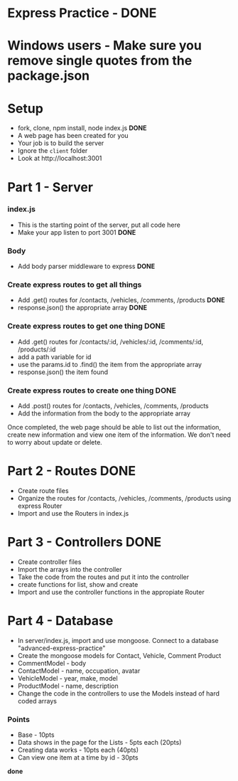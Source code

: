 # Express Practice - **DONE**

# Windows users - Make sure you remove single quotes from the package.json
# Setup
* fork, clone, npm install, node index.js **DONE**  
* A web page has been created for you
* Your job is to build the server 
* Ignore the `client` folder
* Look at http://localhost:3001

# Part 1 - Server

### index.js
* This is the starting point of the server, put all code here
* Make your app listen to port 3001 **DONE**

### Body
* Add body parser middleware to express **DONE**

### Create express routes to get all things
* Add .get() routes for /contacts, /vehicles, /comments, /products **DONE**
* response.json() the appropriate array **DONE**

### Create express routes to get one thing **DONE**
* Add .get() routes for /contacts/:id, /vehicles/:id, /comments/:id, /products/:id 
* add a path variable for id
* use the params.id to .find() the item from the appropriate array
* response.json() the item found

### Create express routes to create one thing **DONE**
* Add .post() routes for /contacts, /vehicles, /comments, /products
* Add the information from the body to the appropriate array

Once completed, the web page should be able to list out the information, create new information and view one item of the information.
We don't need to worry about update or delete.


# Part 2 - Routes **DONE**
* Create route files
* Organize the routes for /contacts, /vehicles, /comments, /products using express Router
* Import and use the Routers in index.js

# Part 3 - Controllers **DONE**
* Create controller files 
* Import the arrays into the controller
* Take the code from the routes and put it into the controller
* create functions for list, show and create
* Import and use the controller functions in the appropiate Router

# Part 4 - Database
* In server/index.js, import and use mongoose. Connect to a database "advanced-express-practice" 
* Create the mongoose models for Contact, Vehicle, Comment Product
* CommentModel - body
* ContactModel - name, occupation, avatar
* VehicleModel - year, make, model
* ProductModel - name, description
* Change the code in the controllers to use the Models instead of hard coded arrays

### Points
* Base - 10pts
* Data shows in the page for the Lists - 5pts each (20pts)
* Creating data works - 10pts each (40pts)
* Can view one item at a time by id - 30pts

**done**
